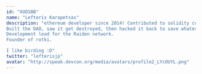 ```yaml
---
id: "XUDSBB"
name: "Lefteris Karapetsas"
description: "ethereum developer since 2014! Contributed to solidity compiler and c++ ethereum.
Built the DAO, saw it get destroyed, then hacked it back to save whatever we could both in ETH and ETC.
Development lead for the Raiden network.
Founder of rotki.

I like birding :D"
twitter: "lefterisjp"
avatar: "http://speak.devcon.org/media/avatars/profile2_LYcOUYL.png"
---
```

